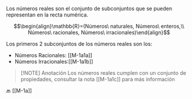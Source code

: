 Los números reales son el conjunto de subconjuntos que se pueden representan en la recta numérica.

$$\begin{align}\mathbb{R}=(Números\ naturales, Números\ enteros,\\ Números\ racionales, Números\  irracionales)\end{align}$$

Los primeros 2 subconjuntos de los números reales son los:
- Números Racionales: [[M-1a1a]]
- Números Irracionales:[[M-1a1b]]

> [!NOTE] Anotación 
> Los números reales cumplen con un conjunto de propiedades, consultar la nota [[M-1a1c]] para más información 

🔙 [[M-1a]]